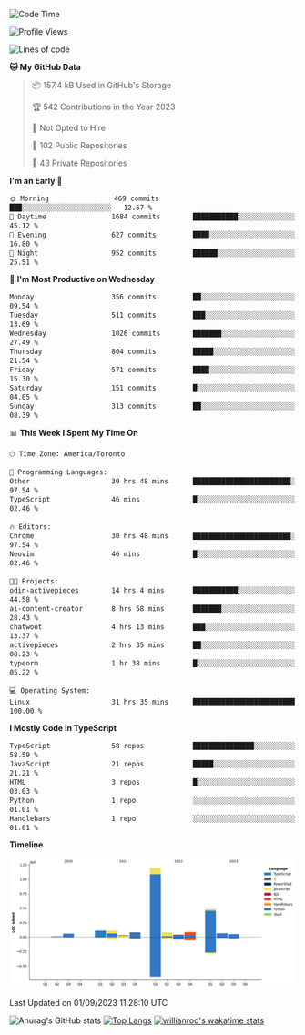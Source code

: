 <!--START_SECTION:waka-->
![Code Time](http://img.shields.io/badge/Code%20Time-523%20hrs%2053%20mins-blue)

![Profile Views](http://img.shields.io/badge/Profile%20Views-0-blue)

![Lines of code](https://img.shields.io/badge/From%20Hello%20World%20I%27ve%20Written-2.4%20million%20lines%20of%20code-blue)

**🐱 My GitHub Data** 

> 📦 157.4 kB Used in GitHub's Storage 
 > 
> 🏆 542 Contributions in the Year 2023
 > 
> 🚫 Not Opted to Hire
 > 
> 📜 102 Public Repositories 
 > 
> 🔑 43 Private Repositories 
 > 
**I'm an Early 🐤** 

```text
🌞 Morning                469 commits         ███░░░░░░░░░░░░░░░░░░░░░░   12.57 % 
🌆 Daytime                1684 commits        ███████████░░░░░░░░░░░░░░   45.12 % 
🌃 Evening                627 commits         ████░░░░░░░░░░░░░░░░░░░░░   16.80 % 
🌙 Night                  952 commits         ██████░░░░░░░░░░░░░░░░░░░   25.51 % 
```
📅 **I'm Most Productive on Wednesday** 

```text
Monday                   356 commits         ██░░░░░░░░░░░░░░░░░░░░░░░   09.54 % 
Tuesday                  511 commits         ███░░░░░░░░░░░░░░░░░░░░░░   13.69 % 
Wednesday                1026 commits        ███████░░░░░░░░░░░░░░░░░░   27.49 % 
Thursday                 804 commits         █████░░░░░░░░░░░░░░░░░░░░   21.54 % 
Friday                   571 commits         ████░░░░░░░░░░░░░░░░░░░░░   15.30 % 
Saturday                 151 commits         █░░░░░░░░░░░░░░░░░░░░░░░░   04.05 % 
Sunday                   313 commits         ██░░░░░░░░░░░░░░░░░░░░░░░   08.39 % 
```


📊 **This Week I Spent My Time On** 

```text
🕑︎ Time Zone: America/Toronto

💬 Programming Languages: 
Other                    30 hrs 48 mins      ████████████████████████░   97.54 % 
TypeScript               46 mins             █░░░░░░░░░░░░░░░░░░░░░░░░   02.46 % 

🔥 Editors: 
Chrome                   30 hrs 48 mins      ████████████████████████░   97.54 % 
Neovim                   46 mins             █░░░░░░░░░░░░░░░░░░░░░░░░   02.46 % 

🐱‍💻 Projects: 
odin-activepieces        14 hrs 4 mins       ███████████░░░░░░░░░░░░░░   44.58 % 
ai-content-creator       8 hrs 58 mins       ███████░░░░░░░░░░░░░░░░░░   28.43 % 
chatwoot                 4 hrs 13 mins       ███░░░░░░░░░░░░░░░░░░░░░░   13.37 % 
activepieces             2 hrs 35 mins       ██░░░░░░░░░░░░░░░░░░░░░░░   08.23 % 
typeorm                  1 hr 38 mins        █░░░░░░░░░░░░░░░░░░░░░░░░   05.22 % 

💻 Operating System: 
Linux                    31 hrs 35 mins      █████████████████████████   100.00 % 
```

**I Mostly Code in TypeScript** 

```text
TypeScript               58 repos            ███████████████░░░░░░░░░░   58.59 % 
JavaScript               21 repos            █████░░░░░░░░░░░░░░░░░░░░   21.21 % 
HTML                     3 repos             █░░░░░░░░░░░░░░░░░░░░░░░░   03.03 % 
Python                   1 repo              ░░░░░░░░░░░░░░░░░░░░░░░░░   01.01 % 
Handlebars               1 repo              ░░░░░░░░░░░░░░░░░░░░░░░░░   01.01 % 
```



**Timeline**

![Lines of Code chart](https://raw.githubusercontent.com/wise-introvert/wise-introvert/master/assets/bar_graph.png)


 Last Updated on 01/09/2023 11:28:10 UTC
<!--END_SECTION:waka-->

![Anurag's GitHub stats](https://github-readme-stats.vercel.app/api?username=wise-introvert&count_private=true&show_icons=true)
[![Top Langs](https://github-readme-stats.vercel.app/api/top-langs/?username=wise-introvert&langs_count=10)](https://github.com/anuraghazra/github-readme-stats)
[![willianrod's wakatime stats](https://github-readme-stats.vercel.app/api/wakatime?username=wiseintrovert)](https://github.com/anuraghazra/github-readme-stats)

